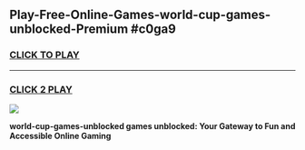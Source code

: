 
## Play-Free-Online-Games-world-cup-games-unblocked-Premium #c0ga9
<h3>
<a href="https://premium.freeplayer.one?title=world-cup-games-unblocked&ref=8M">CLICK TO PLAY</a></h3>
<hr>

<h3>
<a href="https://premium.freeplayer.one?title=world-cup-games-unblocked&ref=8M">CLICK 2 PLAY</a>
  
</h3>

<a href="https://premium.freeplayer.one?title=world-cup-games-unblocked&ref=8M"><img src="https://clearcache.store/games.png"></a>


**world-cup-games-unblocked games unblocked: Your Gateway to Fun and Accessible Online Gaming**
